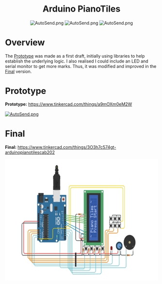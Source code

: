 <h1 align="center">Arduino PianoTiles</h2>

<div>
  <p align="center">
    <img src="https://raw.githubusercontent.com/AlifPapp/Arduino_PianoTiles_CAB202/main/images/1.png" height="500" align="center" alt="AutoSend.png">
    <img src="https://raw.githubusercontent.com/AlifPapp/Arduino_PianoTiles_CAB202/main/images/2.png" height="500" align="center" alt="AutoSend.png">
    <img src="https://raw.githubusercontent.com/AlifPapp/Arduino_PianoTiles_CAB202/main/images/3.png" height="500" align="center" alt="AutoSend.png">
  </p>
</div>

# Overview
The [Prototype](#prototype) was made as a first draft, initially using libraries to help establish the underlying logic. I also realised I could include an LED and serial monitor to get more marks. Thus, it was modified and improved in the [Final](#final) version.

# Prototype
**Prototype:** https://www.tinkercad.com/things/a9mOXm0eM2W
<div>
  <p align="left">
    <a href="https://www.tinkercad.com/things/a9mOXm0eM2W">
    <img src="https://raw.githubusercontent.com/AlifPapp/Arduino_PianoTiles_CAB202/main/images/4.png" height="400" align="center" alt="AutoSend.png"></a>
</div>

# Final
**Final:** https://www.tinkercad.com/things/3O3h7c574gt-arduinopianotilescab202
<div>
  <p align="left">
    <a href="https://www.tinkercad.com/things/3O3h7c574gt-arduinopianotilescab202">
    <img src="https://raw.githubusercontent.com/AlifPapp/Arduino_PianoTiles_CAB202/main/images/5.png" height="400" align="center" alt="AutoSend.png"></a>
</div>


